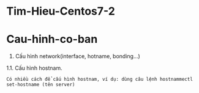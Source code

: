 # Tim-Hieu-Centos7-2
# Cau-hinh-co-ban

1. Cấu hình network(interface, hotname, bonding...)

  1.1. Cấu hình hostnam.

    Có nhiều cách để cấu hình hostnam, ví dụ: dùng câu lệnh hostnammectl set-hostname (tên server)
  
  

